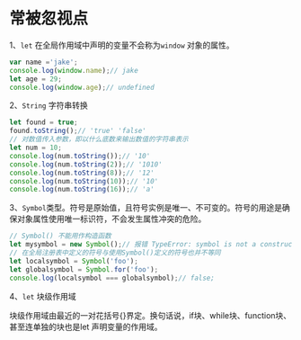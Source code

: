 # 常被忽视点

1、`let` 在全局作用域中声明的变量不会称为`window` 对象的属性。

```js
var name ='jake';
console.log(window.name);// jake
let age = 29;
console.log(window.age);// undefined
```

2、`String` 字符串转换

```js
let found = true;
found.toString();// 'true' 'false'
// 对数值传入参数，即以什么底数来输出数值的字符串表示
let num = 10;
console.log(num.toString());// '10'
console.log(num.toString(2));// '1010'
console.log(num.toString(8));// '12'
console.log(num.toString(10));// '10'
console.log(num.toString(16));// 'a'
```

3、`Symbol`类型。符号是原始值，且符号实例是唯一、不可变的。符号的用途是确保对象属性使用唯一标识符，不会发生属性冲突的危险。

```js
// Symbol() 不能用作构造函数
let mysymbol = new Symbol();// 报错 TypeError: symbol is not a constructor
// 在全局注册表中定义的符号与使用Symbol()定义的符号也并不等同
let localsymbol = Symbol('foo');
let globalsymbol = Symbol.for('foo');
console.log(localsymbol === globalsymbol);// false;

```

4、`let` 块级作用域

块级作用域由最近的一对花括号{}界定。换句话说，if块、while块、function块、甚至连单独的块也是let 声明变量的作用域。
